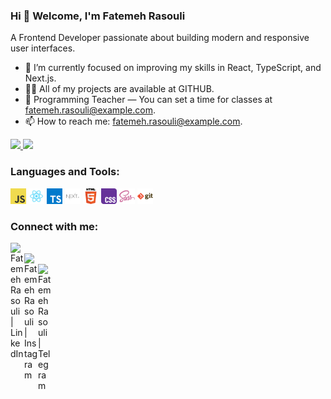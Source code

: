 ### Hi 👋 Welcome, I'm Fatemeh Rasouli  
A Frontend Developer passionate about building modern and responsive user interfaces.

- 🌱 I’m currently focused on improving my skills in React, TypeScript, and Next.js.  
- 👨‍💻 All of my projects are available at GITHUB.  
- 💬 Programming Teacher — You can set a time for classes at fatemeh.rasouli@example.com.  
- 📫 How to reach me: fatemeh.rasouli@example.com.  

<p align="left">
<a href="https://github.com/Fatemeh-Rasouli">
  <img height="200em" src="https://github-readme-stats.vercel.app/api?username=Fatemeh-Rasouli&show_icons=true&theme=dracula&include_all_commits=true&count_private=true"/>
  <img height="200em" src="https://github-readme-stats.vercel.app/api/top-langs/?username=Fatemeh-Rasouli&layout=compact&langs_count=7&theme=dracula"/>
</a>
</p>

### Languages and Tools:
<code><img height="25" alt="javascript" src="https://raw.githubusercontent.com/github/explore/80688e429a7d4ef2fca1e82350fe8e3517d3494d/topics/javascript/javascript.png"></code>
<code><img height="25" alt="react" src="https://raw.githubusercontent.com/github/explore/80688e429a7d4ef2fca1e82350fe8e3517d3494d/topics/react/react.png"></code>
<code><img height="25" alt="typescript" src="https://raw.githubusercontent.com/github/explore/80688e429a7d4ef2fca1e82350fe8e3517d3494d/topics/typescript/typescript.png"></code>
<code><img height="25" alt="nextjs" src="https://raw.githubusercontent.com/github/explore/80688e429a7d4ef2fca1e82350fe8e3517d3494d/topics/nextjs/nextjs.png"></code>
<code><img height="25" alt="html5" src="https://raw.githubusercontent.com/github/explore/80688e429a7d4ef2fca1e82350fe8e3517d3494d/topics/html/html.png"></code>
<code><img height="25" alt="css" src="https://raw.githubusercontent.com/github/explore/80688e429a7d4ef2fca1e82350fe8e3517d3494d/topics/css/css.png"></code>
<code><img height="25" alt="sass" src="https://raw.githubusercontent.com/github/explore/80688e429a7d4ef2fca1e82350fe8e3517d3494d/topics/sass/sass.png"></code>
<code><img height="25" alt="git" src="https://raw.githubusercontent.com/github/explore/80688e429a7d4ef2fca1e82350fe8e3517d3494d/topics/git/git.png"></code>

### Connect with me:
[<img align="left" alt="Fatemeh Rasouli | LinkedIn" width="22px" src="https://cdn.jsdelivr.net/npm/simple-icons@v3/icons/linkedin.svg" />][linkedin]  
[<img align="left" alt="Fatemeh Rasouli | Instagram" width="22px" src="https://cdn.jsdelivr.net/npm/simple-icons@v3/icons/instagram.svg" />][instagram]  
[<img align="left" alt="Fatemeh Rasouli | Telegram" width="22px" src="https://cdn.jsdelivr.net/npm/simple-icons@v3/icons/telegram.svg" />][telegram]  

[linkedin]: https://www.linkedin.com/in/fatemehrasouli  
[instagram]: https://www.instagram.com/fatemehrasouli_  
[telegram]: https://t.me/fatemeh_rasouli  


<!--
**Fatemeh-Rasouli/Fatemeh-Rasouli** is a ✨ _special_ ✨ repository because its `README.md` (this file) appears on your GitHub profile.

Here are some ideas to get you started:

- 🔭 I’m currently working on ...
- 🌱 I’m currently learning ...
- 👯 I’m looking to collaborate on ...
- 🤔 I’m looking for help with ...
- 💬 Ask me about ...
- 📫 How to reach me: ...
- 😄 Pronouns: ...
- ⚡ Fun fact: ...
-->
